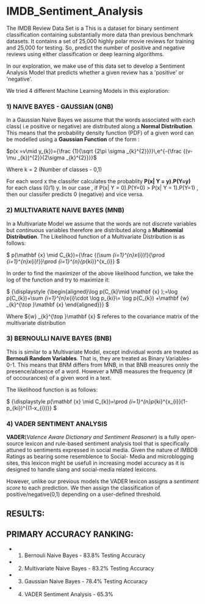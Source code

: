 # IMDB_Sentiment_Analysis

The IMDB Review Data Set is a 
This is a dataset for binary sentiment classification containing substantially more data than previous benchmark datasets. It contains a set of 25,000 highly polar movie reviews for training and 25,000 for testing. So, predict the number of positive and negative reviews using either classification or deep learning algorithms.

In our exploration, we make use of this data set to develop a Sentiment Analysis Model that predicts whether a given review has a 'positive' or 'negative'. 

We tried 4 different Machine Learning Models in this exploration:

### 1) NAIVE BAYES - GAUSSIAN (GNB)

In a Gaussian Naive Bayes we assume that the words associated with each class( i.e positive or negative) are distributed along a **Normal Distribution**. This means that the probability density function (PDF) of a given word can be modelled using a **Gaussian Function** of the form :  

$p(x =v\mid y_{k})={\frac {1}{\sqrt {2\pi \sigma _{k}^{2}}}}\,e^{-{\frac {(v-\mu _{k})^{2}}{2\sigma _{k}^{2}}}}$

Where k = 2 (Number of classes - 0,1)

For each word x the classifer calculates the probablity **P(x| Y = y).P(Y=y)** for each class (0/1) y. In our case , if P(x| Y = 0).P(Y=0) > P(x| Y = 1).P(Y=1) , then our classifer predicts 0 (negative) and vice versa.


### 2) MULTIVARIATE NAIVE BAYES (MNB)

In a Multivariate Model we assume that the words are not *discrete* variables but *continuous* variables therefore are distributed along a **Multinomial Distribution**. The Likelihood function of a Multivariate Distribution is as follows:

$ p(\mathbf {x} \mid C_{k})={\frac {(\sum _{i=1}^{n}x_{i})!}{\prod _{i=1}^{n}x_{i}!}}\prod _{i=1}^{n}{p_{ki}}^{x_{i}} $

In order to find the maximizer of the above likelihood function, we take the log of the function and try to maximize it:

$ {\displaystyle {\begin{aligned}\log p(C_{k}\mid \mathbf {x} );=\log p(C_{k})+\sum _{i=1}^{n}x_{i}\cdot \log p_{ki}\\= \log p(C_{k}) +\mathbf {w} _{k}^{\top }\mathbf {x} \end{aligned}}} $

Where ${w} _{k}^{\top }\mathbf {x} $ referes to the covariance matrix of the multivariate distribution

### 3) BERNOULLI NAIVE BAYES (BNB)

This is similar to a Multivariate Model, except individual words are treated as **Bernouli Random Variables**. That is, they are treated as Binary Variables- 0-1. This means that BNM differs from MNB, in that BNB measures onnly the presence/absence of a word. However a MNB measures the frequency (# of occourances) of a given word in a text. 

The likelihood function is as follows:

$ {\displaystyle p(\mathbf {x} \mid C_{k})=\prod _{i=1}^{n}p_{ki}^{x_{i}}(1-p_{ki})^{(1-x_{i})}} $

### 4) VADER SENTIMENT ANALYSIS

**VADER**(*Valence Aware Dictionary and Sentiment Reasoner*) is a fully open-source lexicon and rule-based sentiment analysis tool that is specifically attuned to sentiments expressed in social media. 
Given the nature of IMBDB Ratings as bearing some resemblence to Social- Media and microblogging sites, this lexicon might be usefull in increasing model accuracy as it is designed to handle slang and social-media related lexicons.

However, unlike our previous models the VADER lexicon assigns a *sentiment score* to each prediction. We then assign the classification of positive/negative(0,1) depending on a user-defined threshold. 

## RESULTS:

## PRIMARY ACCURACY RANKING:

- 1) Bernouli Naive Bayes - 83.8% Testing Accuracy
- 2) Multivariate Naive Bayes - 83.2% Testing Accuracy
- 3) Gaussian Naive Bayes - 78.4% Testing Accuracy
- 4) VADER Sentiment Analysis - 65.3%

